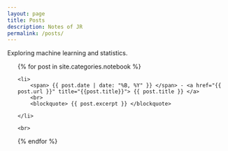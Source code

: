```yaml
---
layout: page
title: Posts
description: Notes of JR
permalink: /posts/
---
```


Exploring machine learning and statistics. 

<ul>
  {% for post in site.categories.notebook %}

    <li>
        <span> {{ post.date | date: "%B, %Y" }} </span> - <a href="{{ post.url }}" title="{{post.title}}"> {{ post.title }} </a>
        <br>
        <blockquote> {{ post.excerpt }} </blockquote>

    </li>

    <br>

  {% endfor %}
</ul>
